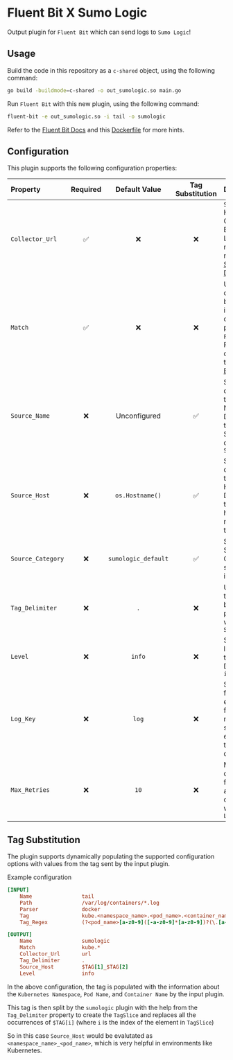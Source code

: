 # Fluent Bit X Sumo Logic

Output plugin for `Fluent Bit` which can send logs to `Sumo Logic`!

## Usage

Build the code in this repository as a `c-shared` object, using the following command:

```bash
go build -buildmode=c-shared -o out_sumologic.so main.go
```

Run `Fluent Bit` with this new plugin, using the following command:

```bash
fluent-bit -e out_sumologic.so -i tail -o sumologic
```

Refer to the [Fluent Bit Docs](https://docs.fluentbit.io/manual/development/golang-output-plugins) and this [Dockerfile](./Dockerfile) for more hints.


## Configuration

This plugin supports the following configuration properties:

| Property           | Required |     Default Value    | Tag Substitution |  Description |
|:-------------------|:--------:|:--------------------:|:----------------:|:-------------|
| `Collector_Url`    |    ✅     |         ❌           |        ❌        | `Sumo Logic` Hosted Collector Endpoint for Logs. For more details refer to - [Sumo Logic Docs](https://help.sumologic.com/docs/send-data/hosted-collectors/configure-hosted-collector/) |
| `Match`            |    ✅     |         ❌           |        ❌        | Used to route data between the input and output plugins in `Fluent Bit`. For more details refer to - [Fluent Bit Docs](https://docs.fluentbit.io/manual/concepts/data-pipeline/router) |
| `Source_Name`      |    ❌     |    Unconfigured     |        ✅        | Specify an override for the Source Name. Defaults to the Collector Source Name configured in `Sumo Logic` |
| `Source_Host`      |    ❌     |   `os.Hostname()`   |        ✅        | Specify an override for the Source Host. Defaults to the hostname returned by the kernel |
| `Source_Category`  |    ❌     | `sumologic_default` |        ✅        | Specify the Source Category to send logs to in `Sumo Logic` |
| `Tag_Delimiter`    |    ❌     |        `.`          |        ❌        | Used to split the tag sent by the input plugin, helps with the `Tag Substitution` |
| `Level`            |    ❌     |       `info`        |        ❌        | Specify the log level for the plugin. Defaults to `info` |
| `Log_Key`          |    ❌     |       `log`         |        ❌        | Specify the field to be extracted from the json record, sends the entire record to `Sumo Logic` otherwise. |
| `Max_Retries`      |    ❌     |       `10`          |        ❌        | Max retries in case of failures when attempting to communicate with `Sumo Logic` |


## Tag Substitution

The plugin supports dynamically populating the supported configuration options with values from the tag sent by the input plugin.

Example configuration

```ini
[INPUT]
    Name                tail
    Path                /var/log/containers/*.log
    Parser              docker
    Tag                 kube.<namespace_name>.<pod_name>.<container_name>
    Tag_Regex           (?<pod_name>[a-z0-9]([-a-z0-9]*[a-z0-9])?(\.[a-z0-9]([-a-z0-9]*[a-z0-9])?)*)_(?<namespace_name>[^_]+)_(?<container_name>.+)-

[OUTPUT]
    Name                sumologic
    Match               kube.*
    Collector_Url       url
    Tag_Delimiter       .
    Source_Host         $TAG[1]_$TAG[2]
    Level               info
```

In the above configuration, the tag is populated with the information about the `Kubernetes Namespace`, `Pod Name`, and `Container Name` by the input plugin.

This tag is then split by the `sumologic` plugin with the help from the `Tag_Delimiter` property to create the `TagSlice` and replaces all the occurrences of `$TAG[i]` (where `i` is the index of the element in `TagSlice`)

So in this case `Source_Host` would be evalutated as `<namespace_name>_<pod_name>`, which is very helpful in environments like Kubernetes.